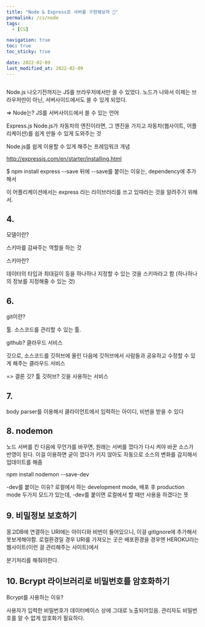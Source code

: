 ```yaml
---
title: "Node & Express로 서버를 구현해보자 🤖"
permalink: /cs/node
tags:
  - [CS]

navigation: true
toc: true
toc_sticky: true

date: 2022-02-09
last_modified_at: 2022-02-09
---
```


![]()

Node.js
나오기전까지는 JS를 브라우저에서만 쓸 수 있었다.
노드가 나와서 이제는 브라우저만이 아닌, 서버사이드에서도 쓸 수 있게 되었다.

=> Node는? JS를 서버사이드에서 쓸 수 있는 언어


Express.js
Node.js가 자동차의 엔진이라면,
그 엔진을 가지고 자동차(웹사이트, 어플리케이션)를 쉽게 만들 수 있게 도와주는 것

Node.js를 쉽게 이용할 수 있게 해주는 프레임워크 개념


http://expressjs.com/en/starter/installing.html

$ npm install express --save
뒤에 --save를 붙이는 이유는,
dependency에 추가해서

이 어플리케이션에서는 express 라는 라이브러리를 쓰고 있따라는 것을 알려주기 위해서.




## 4.

모델이란?

스키마를 감싸주는 역할을 하는 것

스키마란?

데이터의 타입과 최대길이 등을 하나하나 지정할 수 있는 것을 스키마라고 함
(하나하나의 정보를 지정해줄 수 있는 것)


## 6.

git이란?

툴. 소스코드를 관리할 수 있는 툴. 

github?
클라우드 서비스


깃으로, 소스코드를 깃허브에 올린 다음에 깃허브에서 사람들과 공유하고 수정할 수 있게 해주는 클라우드 서비스

=> 결론
깃? 툴
깃허브? 깃을 사용하는 서비스





## 7.

body parser를 이용해서
클라이언트에서 입력하는
아이디, 비번을 받을 수 있다


## 8. nodemon

노드 서버를 킨 다음에 무언가를 바꾸면,
원래는 서버를 껐다가 다시 켜야 바꾼 소스가 반영이 된다.
이걸 이용하면 굳이 껐다가 키지 않아도 자동으로 소스의 변화를 감지해서 업데이트를 해줌

npm install nodemon --save-dev

-dev를 붙이는 이유?
로컬에서 하는 development mode,
배포 후 production mode
두가지 모드가 있는데, -dev를 붙이면
로컬에서 할 때만 사용을 하겠다는 뜻


## 9. 비밀정보 보호하기

몽고DB에 연결하는 URI에는 아이디와 비번이 들어있으니,
이걸 gitIgnore에 추가해서 못보게해야함.
로컬환경일 경우 URI를 가져오는 곳은 
배포환경을 경우엔 HEROKU라는 웹사이트(이런 걸 관리해주는 사이트)에서

분기처리를 해줘야한다.

## 10. Bcrypt 라이브러리로 비밀번호를 암호화하기

Bcrypt를 사용하는 이유?

사용자가 입력한 비밀번호가 데이터베이스 상에 그대로 노출되어있음.
관리자도 비밀번호를 알 수 없게 암호화가 필요하다.